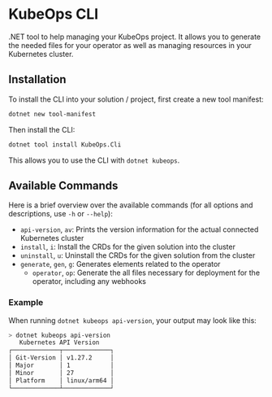 ﻿# KubeOps CLI

.NET tool to help managing your KubeOps project.
It allows you to generate the needed files for your operator
as well as managing resources in your Kubernetes cluster.

## Installation

To install the CLI into your solution / project, first create a new tool manifest:

```bash
dotnet new tool-manifest
```

Then install the CLI:

```bash
dotnet tool install KubeOps.Cli
```

This allows you to use the CLI with `dotnet kubeops`.

## Available Commands

Here is a brief overview over the available commands
(for all options and descriptions, use `-h` or `--help`):

- `api-version`, `av`: Prints the version information for the actual connected Kubernetes cluster
- `install`, `i`: Install the CRDs for the given solution into the cluster
- `uninstall`, `u`: Uninstall the CRDs for the given solution from the cluster
- `generate`, `gen`, `g`: Generates elements related to the operator
  - `operator`, `op`: Generate the all files necessary for deployment for the operator, including any webhooks

### Example

When running `dotnet kubeops api-version`, your output may look like this:

```bash
> dotnet kubeops api-version
   Kubernetes API Version
┌─────────────┬─────────────┐
│ Git-Version │ v1.27.2     │
│ Major       │ 1           │
│ Minor       │ 27          │
│ Platform    │ linux/arm64 │
└─────────────┴─────────────┘
```
